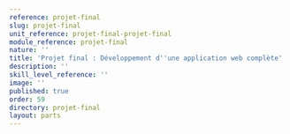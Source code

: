 ```yaml
---
reference: projet-final
slug: projet-final
unit_reference: projet-final-projet-final
module_reference: projet-final
nature: ''
title: 'Projet final : Développement d''une application web complète'
description: ''
skill_level_reference: ''
image: ''
published: true
order: 59
directory: projet-final
layout: parts
---
```

